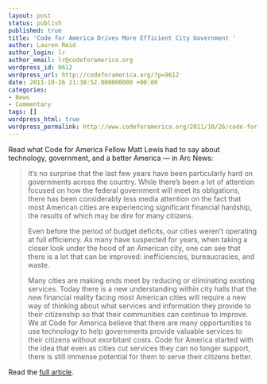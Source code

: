 ```yaml
---
layout: post
status: publish
published: true
title: 'Code for America Drives More Efficient City Government '
author: Lauren Reid
author_login: lr
author_email: lr@codeforamerica.org
wordpress_id: 9612
wordpress_url: http://codeforamerica.org/?p=9612
date: 2011-10-26 21:38:52.000000000 +00:00
categories:
- News
- Commentary
tags: []
wordpress_html: true
wordpress_permalink: http://www.codeforamerica.org/2011/10/26/code-for-america-drives-more-efficient-city-government/
---
```


<p>Read what Code for America Fellow Matt Lewis had to say about technology, government, and a better America — in Arc News:</p>
<blockquote><p>It’s no surprise that the last few years have been particularly hard on governments across the country. While there’s been a lot of attention focused on how the federal government will meet its obligations, there has been considerably less media attention on the fact that most American cities are experiencing significant financial hardship, the results of which may be dire for many citizens.</p>
<p>Even before the period of budget deficits, our cities weren’t operating at full efficiency. As many have suspected for years, when taking a closer look under the hood of an American city, one can see that there is a lot that can be improved: inefficiencies, bureaucracies, and waste.</p>
<p>Many cities are making ends meet by reducing or eliminating existing services. Today there is a new understanding within city halls that the new financial reality facing most American cities will require a new way of thinking about what services and information they provide to their citizenship so that their communities can continue to improve. We at Code for America believe that there are many opportunities to use technology to help governments provide valuable services to their citizens without exorbitant costs. Code for America started with the idea that even as cities cut services they can no longer support, there is still immense potential for them to serve their citizens better.</p></blockquote>
<p>Read the <a href="http://www.esri.com/news/arcnews/fall11articles/code-for-america-drives-more-efficient-city-government.html" target="_blank">full article</a>.</p>
